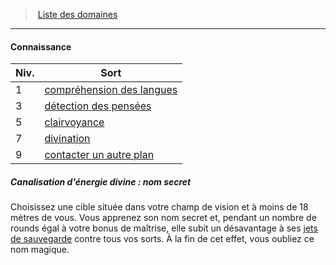﻿---
!GenericItem
Id: cleric_priest_hd.md#connaissance
ParentLink: cleric_priest_hd.md#liste-des-domaines
Name: Connaissance
ParentName: Liste des domaines
NameLevel: 4
Attributes: {}
---
> [Liste des domaines](hd_cleric_priest_liste_des_domaines.md)

---

#### Connaissance

|Niv.|Sort|
|---|---|
|1|[compréhension des langues](hd_spells_comprehension_des_langues.md)|
|3|[détection des pensées](hd_spells_detection_des_pensees.md)|
|5|[clairvoyance](hd_spells_clairvoyance.md)|
|7|[divination](hd_spells_divination.md)|
|9|[contacter un autre plan](hd_spells_contacter_un_autre_plan.md)|

##### Canalisation d'énergie divine : nom secret

Choisissez une cible située dans votre champ de vision et à moins de 18 mètres de vous. Vous apprenez son nom secret et, pendant un nombre de rounds égal à votre bonus de maîtrise, elle subit un désavantage à ses [jets de sauvegarde](hd_abilities_jets_de_sauvegarde.md) contre tous vos sorts. À la fin de cet effet, vous oubliez ce nom magique.

